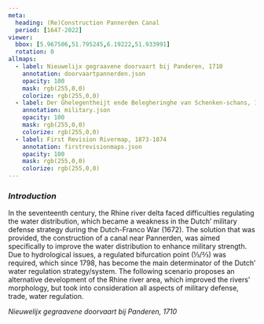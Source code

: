 ```yaml
---
meta:
  heading: (Re)Construction Pannerden Canal
  period: [1647-2022]
viewer:
  bbox: [5.967506,51.795245,6.19222,51.933991]
  rotation: 0
allmaps:
  - label: Nieuwelijx gegraavene doorvaart bij Panderen, 1710
    annotation: doorvaartpannerden.json
    opacity: 100
    mask: rgb(255,0,0)
    colorize: rgb(255,0,0)
  - label: Der Ghelegentheijt ende Belegheringhe van Schenken-schans, 1647
    annotation: military.json
    opacity: 100
    mask: rgb(255,0,0)
    colorize: rgb(255,0,0)
  - label: First Revision Rivermap, 1873-1874
    annotation: firstrevisionmaps.json
    opacity: 100
    mask: rgb(255,0,0)
    colorize: rgb(255,0,0)
---
```


### _Introduction_

In the seventeenth century, the Rhine river delta faced difficulties regulating the water distribution, which became a weakness in the Dutch’ military defense strategy during the Dutch-Franco War (1672). The solution that was provided, the construction of a canal near Pannerden, was aimed specifically to improve the water distribution to enhance military strength. Due to hydrological issues, a regulated bifurcation point (⅓/⅔) was required, which since 1798, has become the main determinator of the Dutch’ water regulation strategy/system. 
The following scenario proposes an alternative development of the Rhine river area, which improved the rivers’ morphology, but took into consideration all aspects of military defense, trade, water regulation.

_Nieuwelijx gegraavene doorvaart bij Panderen, 1710_